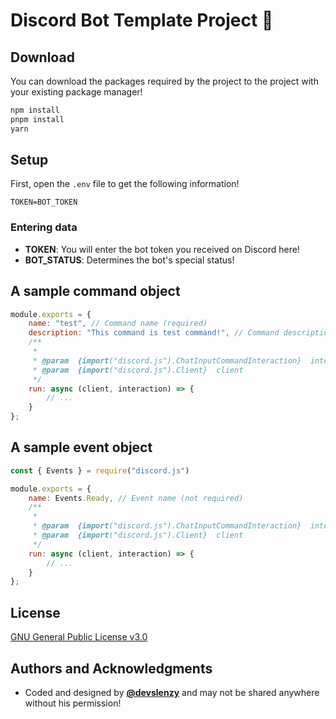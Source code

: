 # Discord Bot Template Project 🥳
## Download
You can download the packages required by the project to the project with your existing package manager!
```bash
npm install
pnpm install
yarn
```
## Setup
First, open the `.env` file to get the following information! 
```
TOKEN=BOT_TOKEN
```

### Entering data
-  **TOKEN**: You will enter the bot token you received on Discord here!
-  **BOT_STATUS**: Determines the bot's special status!

## A sample command object
```js
module.exports = {
    name: "test", // Command name (required)
    description: "This command is test command!", // Command description (required)
    /**
     *
     * @param  {import("discord.js").ChatInputCommandInteraction}  interaction
     * @param  {import("discord.js").Client}  client
     */
    run: async (client, interaction) => {
        // ...
    }
};
```

## A sample event object
```js
const { Events } = require("discord.js")

module.exports = {
    name: Events.Ready, // Event name (not required)
    /**
     *
     * @param  {import("discord.js").ChatInputCommandInteraction}  interaction
     * @param  {import("discord.js").Client}  client
     */
    run: async (client, interaction) => {
        // ...
    }
};
```

## License
[GNU General Public License v3.0](https://www.gnu.org/licenses/gpl-3.0.html)

## Authors and Acknowledgments
- Coded and designed by **[@devslenzy](https://discord.com/users/1070795507082985524)** and may not be shared anywhere without his permission!
